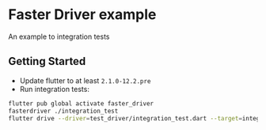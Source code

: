 # Faster Driver example

An example to integration tests

## Getting Started
- Update flutter to at least `2.1.0-12.2.pre`
- Run integration tests:
```bash
flutter pub global activate faster_driver
fasterdriver ./integration_test
flutter drive --driver=test_driver/integration_test.dart --target=integration_test/main_tests.dart
```
